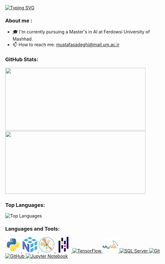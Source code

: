 [![Typing SVG](https://readme-typing-svg.herokuapp.com?font=Fira+Code&pause=1000&color=FBC048&width=435&lines=%F0%9F%91%8B%F0%9F%8F%BBHi!%2C+I'm+Mustafa+Sadeghi.;Welcome+to+my+github+page!+%F0%9F%9A%80)](https://git.io/typing-svg)

### About me :

- 🎓 I'm currently pursuing a Master's in AI at Ferdowsi University of Mashhad.
- 📫 How to reach me: mustafasadeghi@mail.um.ac.ir

### GitHub Stats:

<p align="left">
  <img src="https://github-readme-stats.vercel.app/api?username=mustafa-sadeghi&show_icons=true&count_private=true&include_all_commits=true&hide=stars&theme=gruvbox&bg_color=00000000" width="450" height="200"/>
  <img src="https://github-readme-streak-stats.herokuapp.com/?user=mustafa-sadeghi&theme=gruvbox&background=00000000" width="450" height="200"/>
</p>

### Top Languages:

![Top Languages](https://github-readme-stats.vercel.app/api/top-langs/?username=mustafa-sadeghi&layout=compact&theme=gruvbox&bg_color=00000000)



  <h3 align="left">Languages and Tools:</h3> 
<p align="left">
  <a href="https://www.python.org" target="_blank" rel="noreferrer">
    <img src="https://raw.githubusercontent.com/devicons/devicon/master/icons/python/python-original.svg" alt="Python" width="50" height="50"/>
  </a>
  <a href="https://numpy.org/" target="_blank" rel="noreferrer">
    <img src="https://raw.githubusercontent.com/devicons/devicon/master/icons/numpy/numpy-original.svg" alt="Numpy" width="50" height="50"/>
  </a>
  <a href="https://matplotlib.org/" target="_blank" rel="noreferrer">
    <img src="https://raw.githubusercontent.com/devicons/devicon/master/icons/matplotlib/matplotlib-original.svg" alt="Matplotlib" width="50" height="50"/>
  </a>
  <a href="https://pandas.pydata.org/" target="_blank" rel="noreferrer">
    <img src="https://raw.githubusercontent.com/devicons/devicon/master/icons/pandas/pandas-original.svg" alt="Pandas" width="50" height="50"/>
  </a>
  <a href="https://www.tensorflow.org/" target="_blank" rel="noreferrer">
    <img src="https://www.vectorlogo.zone/logos/tensorflow/tensorflow-icon.svg" alt="TensorFlow" width="50" height="50"/>
  </a>
  <a href="https://www.mysql.com/" target="_blank" rel="noreferrer">
    <img src="https://raw.githubusercontent.com/devicons/devicon/master/icons/mysql/mysql-original-wordmark.svg" alt="MySQL" width="50" height="50"/>
  </a>
  <a href="https://www.microsoft.com/en-us/sql-server" target="_blank" rel="noreferrer">
    <img src="https://www.svgrepo.com/show/303229/microsoft-sql-server-logo.svg" alt="SQL Server" width="50" height="50"/>
  </a>
  <a href="https://git-scm.com/" target="_blank" rel="noreferrer">
    <img src="https://www.vectorlogo.zone/logos/git-scm/git-scm-icon.svg" alt="Git" width="50" height="50"/>
  </a>
  <a href="https://github.com/" target="_blank" rel="noreferrer">
    <img src="https://www.vectorlogo.zone/logos/github/github-icon.svg" alt="GitHub" width="50" height="50"/>
  </a>
  <a href="https://jupyter.org/" target="_blank" rel="noreferrer">
    <img src="https://raw.githubusercontent.com/jupyter/design/master/logos/jupyter-vertical.svg" alt="Jupyter Notebook" width="50" height="50"/>
  </a>
</p>




